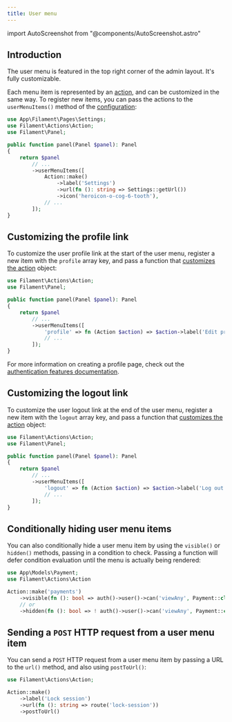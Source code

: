 ```yaml
---
title: User menu
---
```

import AutoScreenshot from "@components/AutoScreenshot.astro"

## Introduction

The user menu is featured in the top right corner of the admin layout. It's fully customizable.

Each menu item is represented by an [action](../actions), and can be customized in the same way. To register new items, you can pass the actions to the `userMenuItems()` method of the [configuration](../panel-configuration):

```php
use App\Filament\Pages\Settings;
use Filament\Actions\Action;
use Filament\Panel;

public function panel(Panel $panel): Panel
{
    return $panel
        // ...
        ->userMenuItems([
            Action::make()
                ->label('Settings')
                ->url(fn (): string => Settings::getUrl())
                ->icon('heroicon-o-cog-6-tooth'),
            // ...
        ]);
}
```

<AutoScreenshot name="panels/navigation/user-menu" alt="User menu with custom menu item" version="3.x" />

## Customizing the profile link

To customize the user profile link at the start of the user menu, register a new item with the `profile` array key, and pass a function that [customizes the action](../actions) object:

```php
use Filament\Actions\Action;
use Filament\Panel;

public function panel(Panel $panel): Panel
{
    return $panel
        // ...
        ->userMenuItems([
            'profile' => fn (Action $action) => $action->label('Edit profile'),
            // ...
        ]);
}
```

For more information on creating a profile page, check out the [authentication features documentation](../users#authentication-features).

## Customizing the logout link

To customize the user logout link at the end of the user menu, register a new item with the `logout` array key, and pass a function that [customizes the action](../actions) object:

```php
use Filament\Actions\Action;
use Filament\Panel;

public function panel(Panel $panel): Panel
{
    return $panel
        // ...
        ->userMenuItems([
            'logout' => fn (Action $action) => $action->label('Log out'),
            // ...
        ]);
}
```

## Conditionally hiding user menu items

You can also conditionally hide a user menu item by using the `visible()` or `hidden()` methods, passing in a condition to check. Passing a function will defer condition evaluation until the menu is actually being rendered:

```php
use App\Models\Payment;
use Filament\Actions\Action

Action::make('payments')
    ->visible(fn (): bool => auth()->user()->can('viewAny', Payment::class))
    // or
    ->hidden(fn (): bool => ! auth()->user()->can('viewAny', Payment::class))
```

## Sending a `POST` HTTP request from a user menu item

You can send a `POST` HTTP request from a user menu item by passing a URL to the `url()` method, and also using `postToUrl()`:

```php
use Filament\Actions\Action;

Action::make()
    ->label('Lock session')
    ->url(fn (): string => route('lock-session'))
    ->postToUrl()
```
